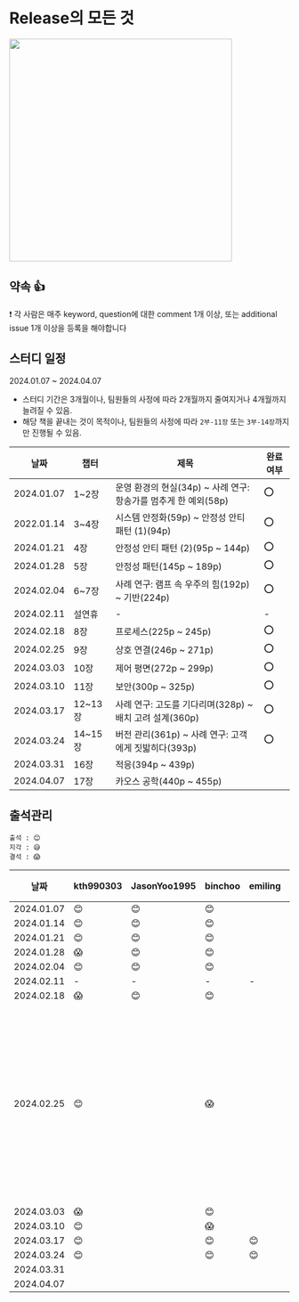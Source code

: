 # Release의 모든 것

<img src="https://github.com/caffeine-library/release-everything/assets/57135043/8b9be568-c059-4185-8540-38b4c56b3ba7" width="400"/>

## 약속 👍
❗ 각 사람은 매주 keyword, question에 대한 comment 1개 이상, 또는 additional issue 1개 이상을 등록을 해야합니다

## 스터디 일정
2024.01.07 ~ 2024.04.07
- 스터디 기간은 3개월이나, 팀원들의 사정에 따라 2개월까지 줄여지거나 4개월까지 늘려질 수 있음.
- 해당 책을 끝내는 것이 목적이나, 팀원들의 사정에 따라 `2부-11장` 또는 `3부-14장`까지만 진행될 수 있음.

|날짜|챕터|제목|완료여부|
|------|---|---|---|
|2024.01.07|1~2장|운영 환경의 현실(34p) ~ 사례 연구: 항송가를 멈추게 한 예외(58p)|⭕️|
|2022.01.14|3~4장|시스템 안정화(59p) ~ 안정성 안티 패턴 (1)(94p)|⭕️|
|2024.01.21|4장|안정성 안티 패턴 (2)(95p ~ 144p)|⭕️|
|2024.01.28|5장|안정성 패턴(145p ~ 189p)|⭕️|
|2024.02.04|6~7장|사례 연구: 램프 속 우주의 힘(192p) ~ 기반(224p)|⭕️|
|2024.02.11|설연휴|-|-|
|2024.02.18|8장|프로세스(225p ~ 245p)|⭕️|
|2024.02.25|9장|상호 연결(246p ~ 271p)|⭕️|
|2024.03.03|10장|제어 평면(272p ~ 299p)|⭕️|
|2024.03.10|11장|보안(300p ~ 325p)|⭕️|
|2024.03.17|12~13장|사례 연구: 고도를 기다리며(328p) ~ 배치 고려 설계(360p)|⭕️|
|2024.03.24|14~15장|버전 관리(361p) ~ 사례 연구: 고객에게 짓밟히다(393p)|⭕️|
|2024.03.31|16장|적응(394p ~ 439p)||
|2024.04.07|17장|카오스 공학(440p ~ 455p)||

## 출석관리

```
출석 : 😊
지각 : 😅
결석 : 😱
```

|날짜|kth990303|JasonYoo1995|binchoo|emiling|leejaeseung|비고|
|------|---|---|---|---|---|---|
|2024.01.07|😊|😊|😊||||
|2024.01.14|😊|😊|😊||||
|2024.01.21|😊|😊|😊||||
|2024.01.28|😱|😊|😊||||
|2024.02.04|😊|😊|😊||||
|2024.02.11|-|-|-|-|-||
|2024.02.18|😱|😊|😊||😱||
|2024.02.25|😊||😱||😊|경원님 건강 회복 기원 😢 (스터디 하차)|
|2024.03.03|😱||😊||😊||
|2024.03.10|😊||😱||😊||
|2024.03.17|😊||😊|😊|😊||
|2024.03.24|😊||😊|😊|😊||
|2024.03.31|||||||
|2024.04.07|||||||


